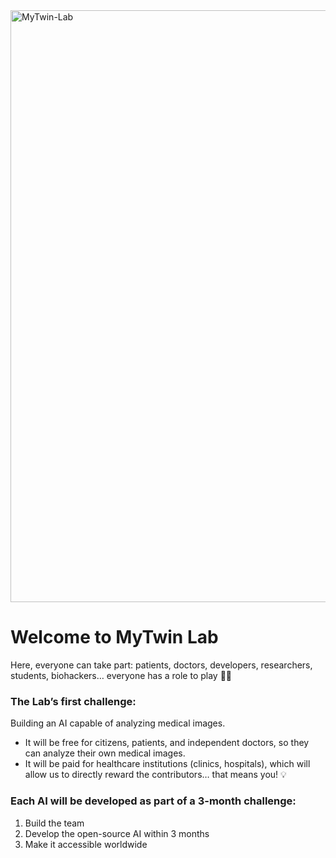 <img width="2732" height="947" alt="MyTwin-Lab" src="https://github.com/user-attachments/assets/a3df8ca7-0a49-431e-b005-a2623e7ffb7d" />

# Welcome to MyTwin Lab
Here, everyone can take part: patients, doctors, developers, researchers, students, biohackers… everyone has a role to play 🧬✨

### The Lab’s first challenge:
Building an AI capable of analyzing medical images.
- It will be free for citizens, patients, and independent doctors, so they can analyze their own medical images.
- It will be paid for healthcare institutions (clinics, hospitals), which will allow us to directly reward the contributors… that means you! 💡

### Each AI will be developed as part of a 3-month challenge:
1. Build the team
2. Develop the open-source AI within 3 months
3. Make it accessible worldwide
